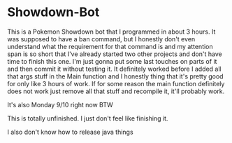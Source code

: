 # Showdown-Bot

This is a Pokemon Showdown bot that I programmed in about 3 hours.  It was supposed to have a ban command, but I honestly don't even understand what the requirement for that command is and my attention span is so short that I've already started two other projects and don't have time to finish this one.  I'm just gonna put some last touches on parts of it and then commit it without testing it.  It definitely worked before I added all that args stuff in the Main function and I honestly thing that it's pretty good for only like 3 hours of work.  If for some reason the main function definitely does not work just remove all that stuff and recompile it, it'll probably work.

It's also Monday 9/10 right now BTW

This is totally unfinished.  I just don't feel like finishing it.

I also don't know how to release java things